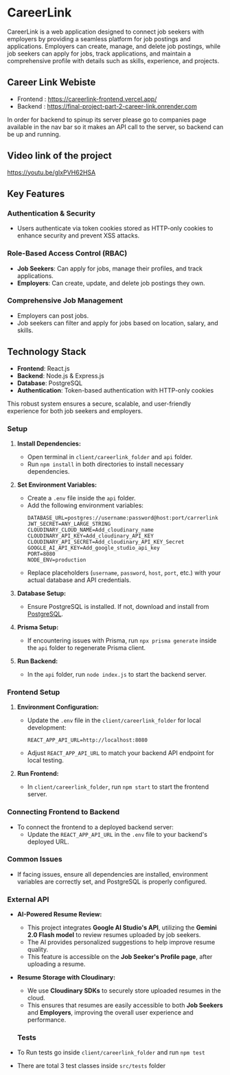 # CareerLink

CareerLink is a web application designed to connect job seekers with employers by providing a seamless platform for job postings and applications. Employers can create, manage, and delete job postings, while job seekers can apply for jobs, track applications, and maintain a comprehensive profile with details such as skills, experience, and projects.

## Career Link Webiste
- Frontend : https://careerlink-frontend.vercel.app/
- Backend : https://final-project-part-2-career-link.onrender.com

In order for backend to spinup its server please go to companies page available in the nav bar so it makes an API call to the server, so backend can be up and running.

## Video link of the project 
https://youtu.be/gIxPVH62HSA

## Key Features

### Authentication & Security
- Users authenticate via token cookies stored as HTTP-only cookies to enhance security and prevent XSS attacks.

### Role-Based Access Control (RBAC)
- **Job Seekers**: Can apply for jobs, manage their profiles, and track applications.
- **Employers**: Can create, update, and delete job postings they own.

### Comprehensive Job Management
- Employers can post jobs.
- Job seekers can filter and apply for jobs based on location, salary, and skills.

## Technology Stack

- **Frontend**: React.js  
- **Backend**: Node.js & Express.js  
- **Database**: PostgreSQL  
- **Authentication**: Token-based authentication with HTTP-only cookies  

This robust system ensures a secure, scalable, and user-friendly experience for both job seekers and employers.

### Setup

1. **Install Dependencies:**
   - Open terminal in `client/careerlink_folder` and `api` folder.
   - Run `npm install` in both directories to install necessary dependencies.

2. **Set Environment Variables:**
   - Create a `.env` file inside the `api` folder.
   - Add the following environment variables:
     ```plaintext
     DATABASE_URL=postgres://username:password@host:port/carrerlink
     JWT_SECRET=ANY_LARGE_STRING
     CLOUDINARY_CLOUD_NAME=Add_cloudinary_name
     CLOUDINARY_API_KEY=Add_cloudinary_API_KEY
     CLOUDINARY_API_SECRET=Add_cloudinary_API_KEY_Secret
     GOOGLE_AI_API_KEY=Add_google_studio_api_key
     PORT=8080
     NODE_ENV=production
     ```
   - Replace placeholders (`username`, `password`, `host`, `port`, etc.) with your actual database and API credentials.

3. **Database Setup:**
   - Ensure PostgreSQL is installed. If not, download and install from [PostgreSQL](https://www.postgresql.org/).

4. **Prisma Setup:**
   - If encountering issues with Prisma, run `npx prisma generate` inside the `api` folder to regenerate Prisma client.

5. **Run Backend:**
   - In the `api` folder, run `node index.js` to start the backend server.

### Frontend Setup

1. **Environment Configuration:**
   - Update the `.env` file in the `client/careerlink_folder` for local development:
     ```plaintext
     REACT_APP_API_URL=http://localhost:8080
     ```
   - Adjust `REACT_APP_API_URL` to match your backend API endpoint for local testing.

2. **Run Frontend:**
   - In `client/careerlink_folder`, run `npm start` to start the frontend server.

### Connecting Frontend to Backend

- To connect the frontend to a deployed backend server:
  - Update the `REACT_APP_API_URL` in the `.env` file to your backend's deployed URL.

### Common Issues

- If facing issues, ensure all dependencies are installed, environment variables are correctly set, and PostgreSQL is properly configured.


### External API 
- **AI-Powered Resume Review:**
  - This project integrates **Google AI Studio's API**, utilizing the **Gemini 2.0 Flash model** to review resumes uploaded by job seekers.
  - The AI provides personalized suggestions to help improve resume quality.
  - This feature is accessible on the **Job Seeker's Profile page**, after uploading a resume.

- **Resume Storage with Cloudinary:**
  - We use **Cloudinary SDKs** to securely store uploaded resumes in the cloud.
  - This ensures that resumes are easily accessible to both **Job Seekers** and **Employers**, improving the overall user experience and performance.


  ### Tests
- To Run tests go inside `client/careerlink_folder` and run `npm test`
- There are total 3 test classes inside `src/tests` folder




